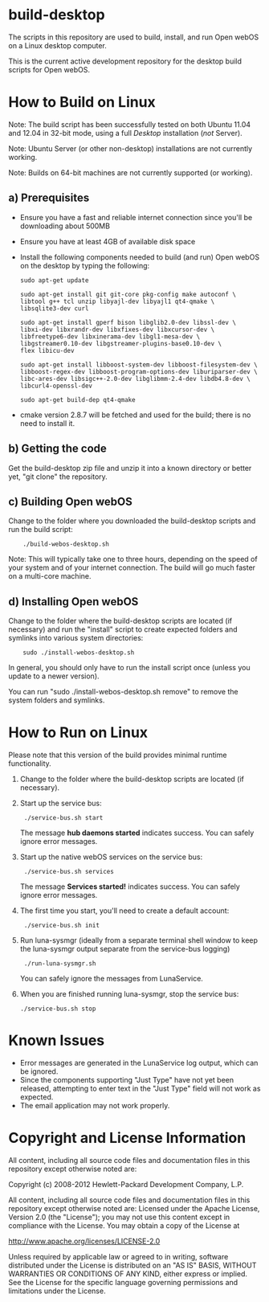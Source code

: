 build-desktop
=============

The scripts in this repository are used to build, install, and run Open webOS on a Linux desktop computer.
 
This is the current active development repository for the desktop build scripts for Open webOS.


How to Build on Linux
=====================

Note:  The build script has been successfully tested on both Ubuntu 11.04 and 12.04 in 32-bit mode, using a full _Desktop_ installation (_not_ Server).

Note:  Ubuntu Server (or other non-desktop) installations are not currently working.

Note:  Builds on 64-bit machines are not currently supported (or working).

a) Prerequisites
----------------

  * Ensure you have a fast and reliable internet connection since you'll be downloading about 500MB

  * Ensure you have at least 4GB of available disk space

  * Install the following components needed to build (and run) Open webOS on the desktop by typing the following:

        sudo apt-get update

        sudo apt-get install git git-core pkg-config make autoconf \
		libtool g++ tcl unzip libyajl-dev libyajl1 qt4-qmake \
		libsqlite3-dev curl

        sudo apt-get install gperf bison libglib2.0-dev libssl-dev \
		libxi-dev libxrandr-dev libxfixes-dev libxcursor-dev \
		libfreetype6-dev libxinerama-dev libgl1-mesa-dev \
		libgstreamer0.10-dev libgstreamer-plugins-base0.10-dev \
		flex libicu-dev

        sudo apt-get install libboost-system-dev libboost-filesystem-dev \
		libboost-regex-dev libboost-program-options-dev liburiparser-dev \
		libc-ares-dev libsigc++-2.0-dev libglibmm-2.4-dev libdb4.8-dev \
		libcurl4-openssl-dev

        sudo apt-get build-dep qt4-qmake

  * cmake version 2.8.7 will be fetched and used for the build; there is no need to install it.


b) Getting the code
-------------------

Get the build-desktop zip file and unzip it into a known directory or better yet, "git clone" the repository.
  
c) Building Open webOS
----------------------
 
Change to the folder where you downloaded the build-desktop scripts and run the build script:

        ./build-webos-desktop.sh

Note: This will typically take one to three hours, depending on the speed of your system and of your internet connection. The build will go much faster on a multi-core machine.

d) Installing Open webOS
------------------------

Change to the folder where the build-desktop scripts are located (if necessary) and run the "install" script to create expected folders and symlinks into various system directories:

        sudo ./install-webos-desktop.sh

In general, you should only have to run the install script once (unless you update to a newer version).

You can run "sudo ./install-webos-desktop.sh remove" to remove the system folders and symlinks.

How to Run on Linux
===================

Please note that this version of the build provides minimal runtime functionality.

1) Change to the folder where the build-desktop scripts are located (if necessary).

2) Start up the service bus:

        ./service-bus.sh start  

    The message __hub daemons started__ indicates success.  You can safely ignore error messages.  

3) Start up the native webOS services on the service bus:

        ./service-bus.sh services  

    The message __Services started!__ indicates success.  You can safely ignore error messages.  

4) The first time you start, you'll need to create a default account: 

        ./service-bus.sh init

5) Run luna-sysmgr  (ideally from a separate terminal shell window to keep the luna-sysmgr output separate from the service-bus logging)

        ./run-luna-sysmgr.sh

    You can safely ignore the messages from LunaService.

6) When you are finished running luna-sysmgr, stop the service bus:

       ./service-bus.sh stop

# Known Issues

  * Error messages are generated in the LunaService log output, which can be ignored.
  * Since the components supporting "Just Type" have not yet been released, attempting to enter text in the "Just Type" field will not work as expected.
  * The email application may not work properly.

# Copyright and License Information

All content, including all source code files and documentation files in this repository except otherwise noted are: 

 Copyright (c) 2008-2012 Hewlett-Packard Development Company, L.P.

All content, including all source code files and documentation files in this repository except otherwise noted are:
Licensed under the Apache License, Version 2.0 (the "License");
you may not use this content except in compliance with the License.
You may obtain a copy of the License at

http://www.apache.org/licenses/LICENSE-2.0

Unless required by applicable law or agreed to in writing, software
distributed under the License is distributed on an "AS IS" BASIS,
WITHOUT WARRANTIES OR CONDITIONS OF ANY KIND, either express or implied.
See the License for the specific language governing permissions and
limitations under the License.

